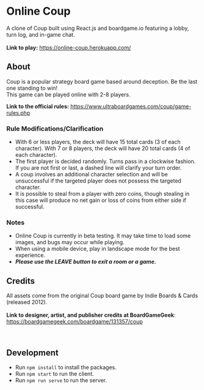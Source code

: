 # Online Coup

A clone of Coup built using React.js and boardgame.io featuring a lobby, turn log, and in-game chat. <br><br>
**Link to play:** https://online-coup.herokuapp.com/

## About

Coup is a popular strategy board game based around deception. Be the last one standing to win! <br>
This game can be played online with 2-8 players. <br>

**Link to the official rules:** https://www.ultraboardgames.com/coup/game-rules.php <br>

### Rule Modifications/Clarification

- With 6 or less players, the deck will have 15 total cards (3 of each character). With 7 or 8 players, the deck will have 20 total cards (4 of each character). <br>
- The first player is decided randomly. Turns pass in a clockwise fashion. If you are not first or last, a dashed line will clarify your turn order.
- A coup involves an additional character selection and will be unsuccessful if the targeted player does not possess the targeted character.
- It is possible to steal from a player with zero coins, though stealing in this case will produce no net gain or loss of coins from either side if successful.

### Notes
- Online Coup is currently in beta testing. It may take time to load some images, and bugs may occur while playing.
- When using a mobile device, play in landscape mode for the best experience.
- ***Please use the LEAVE button to exit a room or a game.***

## Credits

All assets come from the original Coup board game by Indie Boards & Cards (released 2012). <br><br>
**Link to designer, artist, and publisher credits at BoardGameGeek**: https://boardgamegeek.com/boardgame/131357/coup

<br>

## Development

- Run `npm install` to install the packages.
- Run `npm start` to run the client.
- Run `npm run serve` to run the server.
